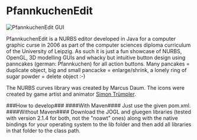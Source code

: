 # PfannkuchenEdit
![PfannkuchenEdit GUI](http://konradhoeffner.de/img/editor_tisch_mit_pokal.gif)

PfannkuchenEdit is a NURBS editor developed in Java for a computer graphic curse in 2006 as part of the computer sciences diploma curriculum of the University of Leipzig. As such it is just a fun showcase of NURBS, OpenGL, 3D modelling GUIs and whacky but intuitive button design using panncakes (german: Pfannkuchen) for all action buttons. Many pancakes = duplicate object, big and small pancacke = enlarge/shrink, a lonely ring of sugar powder = delete object :-)

The NURBS curves library was created by Marcus Daum.
The icons were created by game artist and animator [Simon Trümpler](http://simont.de/).

###How to develop###
####With Maven####
Just use the given pom.xml.
####Without Maven####
Download the JOGL and gluegen libraries (tested with version 2.1.4 for both, not the "noawt" ones) along with the native bindings for your operating system to the lib folder and then add all libraries in that folder to the class path.
